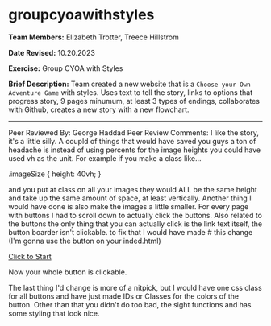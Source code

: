 # groupcyoawithstyles


**Team Members:** Elizabeth Trotter, Treece Hillstrom

**Date Revised:** 10.20.2023

**Exercise:** Group CYOA with Styles

**Brief Description:** Team created a new website that is a `Choose your Own Adventure Game` with styles. Uses text to tell the story, links to options that progress story, 9 pages minumum, at least 3 types of endings, collaborates with Github, creates a new story with a new flowchart.


---


Peer Reviewed By: George Haddad
Peer Review Comments: I like the story, it's a little silly. A coupld of things that would have saved you guys a ton of headache is instead of using percents for the image heights you could have used vh as the unit. For example if you make a class like...

.imageSize {
  height: 40vh;
}

and you put at class on all your images they would ALL be the same height and take up the same amount of space, at least vertically.
Another thing I would have done is also make the images a little smaller. For every page with buttons I had to scroll down to actually click the buttons.
Also related to the buttons the only thing that you can actually click is the link text itself, the button boarder isn't clickable. to fix that I would have made # this change (I'm gonna use the button on your inded.html)

<div>
  <a class="buttonhover buttonpurple" href="./pages/pg1.html">Click to Start</a>
</div>

Now your whole button is clickable.

The last thing I'd change is more of a nitpick, but I would have one css class for all buttons and have just made IDs or Classes for the colors of the button.
Other than that you didn't do too bad, the sight functions and has some styling that look nice.
